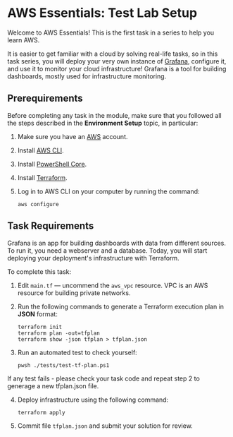 # AWS Essentials: Test Lab Setup

Welcome to AWS Essentials! This is the first task in a series to help you learn AWS. 

It is easier to get familiar with a cloud by solving real-life tasks, so in this task series, you will deploy your very own instance of [Grafana](https://grafana.com/), configure it, and use it to monitor your cloud infrastructure! Grafana is a tool for building dashboards, mostly used for infrastructure monitoring. 

## Prerequirements

Before completing any task in the module, make sure that you followed all the steps described in the **Environment Setup** topic, in particular: 

1. Make sure you have an [AWS](https://aws.amazon.com/free/) account.

2. Install [AWS CLI](https://docs.aws.amazon.com/cli/latest/userguide/getting-started-install.html).

3. Install [PowerShell Core](https://learn.microsoft.com/en-us/powershell/scripting/install/installing-powershell?view=powershell-7.4).

4. Install [Terraform](https://developer.hashicorp.com/terraform/tutorials/aws-get-started/install-cli).

5. Log in to AWS CLI on your computer by running the command:
   
    ```
    aws configure
    ```

## Task Requirements 

Grafana is an app for building dashboards with data from different sources. To run it, you need a webserver and a database. Today, you will start deploying your deployment's infrastructure with Terraform. 

To complete this task: 

1. Edit `main.tf` — uncommend the `aws_vpc` resource. VPC is an AWS resource for building private networks. 

2. Run the following commands to generate a Terraform execution plan in **JSON** format: 

    ```
    terraform init
    terraform plan -out=tfplan
    terraform show -json tfplan > tfplan.json
    ```

3. Run an automated test to check yourself:
 
    ```
    pwsh ./tests/test-tf-plan.ps1
    ```

If any test fails - please check your task code and repeat step 2 to generage a new tfplan.json file. 

4. Deploy infrastructure using the following command: 
    
    ```
    terraform apply
    ```

5. Commit file `tfplan.json` and submit your solution for review. 
